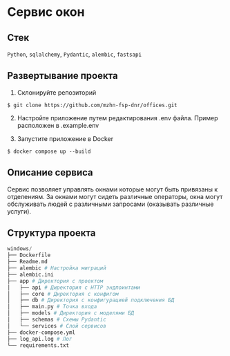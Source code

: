 # Сервис окон

## Стек
`Python`, `sqlalchemy`, `Pydantic`, `alembic`, `fastsapi`

## Развертывание проекта

1. Склонируйте репозиторий

```$ git clone https://github.com/mzhn-fsp-dnr/offices.git```

2. Настройте приложение путем редактирования .env файла. Пример расположен в .example.env

3. Запустите приложение в Docker

```$ docker compose up --build```

## Описание сервиса
Сервис позволяет управлять окнами которые могут быть привязаны к отделениям. За окнами могут сидеть различные операторы, окна могут обслуживать людей с различными запросами (оказывать различные услуги).

## Структура проекта
``` python
windows/
├── Dockerfile 
├── Readme.md
├── alembic # Настройка миграций
├── alembic.ini
├── app # Директория с проектом
│   ├── api # Директория с HTTP эндпоинтами
│   ├── core # Директория с конфигом
│   ├── db # Директория с конфигурацией подключения БД
│   ├── main.py # Точка входа
│   ├── models # Директория с моделями БД
│   ├── schemas # Схемы Pydantic
│   └── services # Слой сервисов
├── docker-compose.yml
├── log_api.log # Лог
└── requirements.txt
```